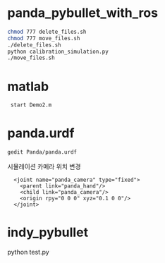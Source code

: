 # panda_pybullet_with_ros
```bash
chmod 777 delete_files.sh
chmod 777 move_files.sh
./delete_files.sh
python calibration_simulation.py
./move_files.sh


```
# matlab
```bash
 start Demo2.m
```

# panda.urdf
```bash
gedit Panda/panda.urdf
```
시뮬레이션 카메라 위치 변경
```
  <joint name="panda_camera" type="fixed">
    <parent link="panda_hand"/>
    <child link="panda_camera"/>
    <origin rpy="0 0 0" xyz="0.1 0 0"/>
  </joint>
```
# indy_pybullet
python test.py
